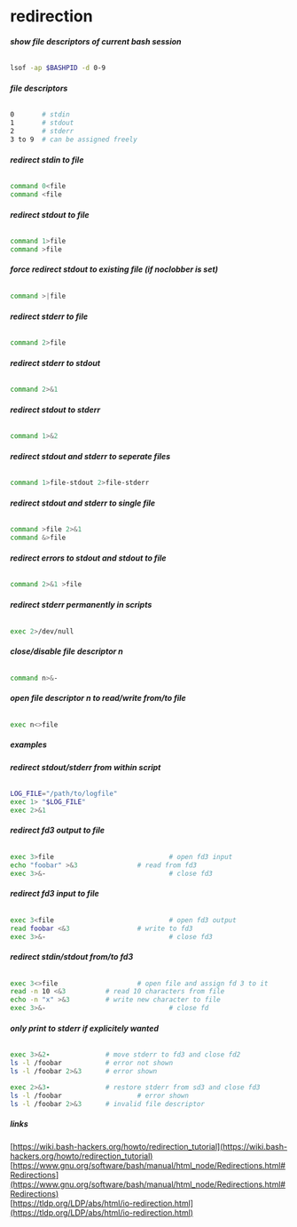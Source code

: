 # redirection

###### __show file descriptors of current bash session__
```bash
lsof -ap $BASHPID -d 0-9
```

###### __file descriptors__
```bash
0		# stdin  
1		# stdout  
2		# stderr  
3 to 9 	# can be assigned freely
```

###### __redirect stdin to file__
```bash
command 0<file
command <file
```

###### __redirect stdout to file__
```bash
command 1>file
command >file
```

###### __force redirect stdout to existing file (if noclobber is set)__
```bash
command >|file
```

###### __redirect stderr to file__
```bash
command 2>file
```

###### __redirect stderr to stdout__
```bash
command 2>&1
```

###### __redirect stdout to stderr__
```bash
command 1>&2
```

###### __redirect stdout and stderr to seperate files__
```bash
command 1>file-stdout 2>file-stderr
```

###### __redirect stdout and stderr to single file__
```bash
command >file 2>&1
command &>file
```

###### __redirect errors to stdout and stdout to file__
```bash
command 2>&1 >file
```

###### __redirect stderr permanently in scripts__
```bash
exec 2>/dev/null
```

###### __close/disable file descriptor n__
```bash
command n>&-
```

###### __open file descriptor n to read/write from/to file__
```bash
exec n<>file
```

##### __examples__

###### __redirect stdout/stderr from within script__
```bash
LOG_FILE="/path/to/logfile"
exec 1> "$LOG_FILE"
exec 2>&1
```

###### __redirect fd3 output to file__
```bash
exec 3>file                             # open fd3 input
echo "foobar" >&3               # read from fd3
exec 3>&-                               # close fd3
```

###### __redirect fd3 input to file__
```bash
exec 3<file                             # open fd3 output
read foobar <&3                 # write to fd3
exec 3>&-                               # close fd3
```

###### __redirect stdin/stdout from/to fd3__
```bash
exec 3<>file                    # open file and assign fd 3 to it
read -n 10 <&3          # read 10 characters from file
echo -n "x" >&3         # write new character to file
exec 3>&-                               # close fd
```

###### __only print to stderr if explicitely wanted__
```bash
exec 3>&2-              # move stderr to fd3 and close fd2
ls -l /foobar           # error not shown
ls -l /foobar 2>&3      # error shown

exec 2>&3-              # restore stderr from sd3 and close fd3
ls -l /foobar                   # error shown
ls -l /foobar 2>&3      # invalid file descriptor
```


##### __links__
[https://wiki.bash-hackers.org/howto/redirection_tutorial](https://wiki.bash-hackers.org/howto/redirection_tutorial)  
[https://www.gnu.org/software/bash/manual/html_node/Redirections.html#Redirections](https://www.gnu.org/software/bash/manual/html_node/Redirections.html#Redirections)  
[https://tldp.org/LDP/abs/html/io-redirection.html](https://tldp.org/LDP/abs/html/io-redirection.html)
